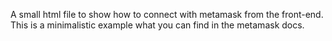 A small html file to show how to connect with metamask from the front-end. This is a minimalistic example what you can find in the metamask docs.
